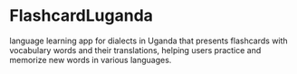# FlashcardLuganda
language learning app for dialects in Uganda that presents flashcards with vocabulary words and their translations, helping users practice and memorize new words in various languages.
